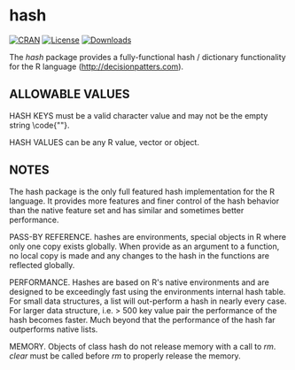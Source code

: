 
hash 
====

[![CRAN](http://www.r-pkg.org/badges/version/hash)](https://cran.rstudio.com/web/packages/hash/index.html) 
[![License](http://img.shields.io/badge/license-GPL%20%28%3E=%202%29-brightgreen.svg?style=flat)](http://www.gnu.org/licenses/gpl-2.0.html) 
[![Downloads](http://cranlogs.r-pkg.org/badges/hash?color=brightgreen)](http://www.r-pkg.org/pkg/hash)
 



The *hash* package provides a fully-functional hash / dictionary functionality
for the R language (http://decisionpatters.com).


ALLOWABLE VALUES
----------------------------------------

  HASH KEYS must be a valid character value and may not be the empty 
  string \code{""}. 

  HASH VALUES can be any R value, vector or object. 

NOTES
----------------------------------------
The hash package is the only full featured hash 
implementation for the R language. It provides more features and 
finer control of the hash behavior than the native feature set and 
has similar and sometimes better performance.

PASS-BY REFERENCE. hashes are environments, special objects in R 
where only one copy exists globally. When provide as an argument to 
a function, no local copy is made and any changes to the hash in the
functions are reflected globally.

PERFORMANCE.  Hashes are based on R's native environments and are 
designed to be exceedingly fast using the environments internal 
hash table.  For small data structures, a list will out-perform a hash
in nearly every case.  For larger data structure, i.e. > 500 key
value pair the performance of the hash becomes faster.  Much beyond that
the performance of the hash far outperforms native lists.  

MEMORY. Objects of class hash do not release memory with a call to 
*rm*.  *clear* must be called before *rm* to properly
release the memory.  

